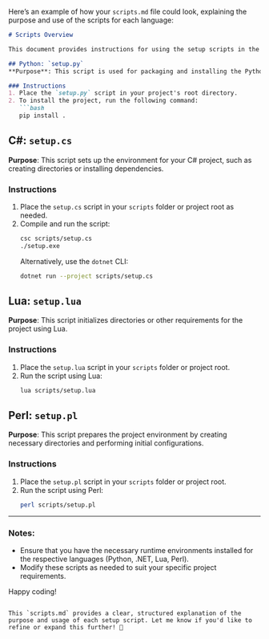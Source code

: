 Here’s an example of how your `scripts.md` file could look, explaining the purpose and use of the scripts for each language:

```markdown
# Scripts Overview

This document provides instructions for using the setup scripts in the `scripts` folder to initialize and configure your project environment.

## Python: `setup.py`
**Purpose**: This script is used for packaging and installing the Python project dependencies and structure.

### Instructions
1. Place the `setup.py` script in your project's root directory.
2. To install the project, run the following command:
   ```bash
   pip install .
   ```

## C#: `setup.cs`
**Purpose**: This script sets up the environment for your C# project, such as creating directories or installing dependencies.

### Instructions
1. Place the `setup.cs` script in your `scripts` folder or project root as needed.
2. Compile and run the script:
   ```bash
   csc scripts/setup.cs
   ./setup.exe
   ```
   Alternatively, use the `dotnet` CLI:
   ```bash
   dotnet run --project scripts/setup.cs
   ```

## Lua: `setup.lua`
**Purpose**: This script initializes directories or other requirements for the project using Lua.

### Instructions
1. Place the `setup.lua` script in your `scripts` folder or project root.
2. Run the script using Lua:
   ```bash
   lua scripts/setup.lua
   ```

## Perl: `setup.pl`
**Purpose**: This script prepares the project environment by creating necessary directories and performing initial configurations.

### Instructions
1. Place the `setup.pl` script in your `scripts` folder or project root.
2. Run the script using Perl:
   ```bash
   perl scripts/setup.pl
   ```

---

### Notes:
- Ensure that you have the necessary runtime environments installed for the respective languages (Python, .NET, Lua, Perl).
- Modify these scripts as needed to suit your specific project requirements.

Happy coding!
```

This `scripts.md` provides a clear, structured explanation of the purpose and usage of each setup script. Let me know if you'd like to refine or expand this further! 🚀